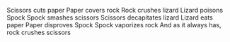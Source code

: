Scissors cuts paper
Paper covers rock
Rock crushes lizard
Lizard poisons Spock
Spock smashes scissors
Scissors decapitates lizard
Lizard eats paper
Paper disproves Spock
Spock vaporizes rock
And as it always has, rock crushes scissors